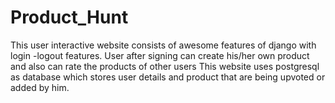 # Product_Hunt
This user interactive website consists of awesome features of django with login -logout features.
User after signing can create his/her own product and also can rate the products of other users
This website uses postgresql as database which stores user details and product that are being upvoted or added by him.
